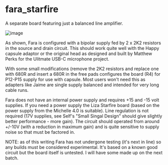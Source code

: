 # fara_starfire
A separate board featuring just a balanced line amplifier.

![image](https://github.com/user-attachments/assets/5837cacb-649c-49ef-ba9d-cafe50bbea5d)

As shown, Fara is configured with a bipolar supply fed by 2 x 2K2 resistors in the source and drain circuit. This should work quite well with the Happy capsule adaptor or the original head as designed and built by Matthew Perks for the Ulitmate USB-C microphone project.

With some small modifications (remove the 2K2 resistors and replace one with 680R and insert a 680R in the free pads configures the board (R4) for P12-P15 supply for use with capsule. Most users won't need this as adapters like Jaime are single supply balanced and intended for very long cable runs.

Fara does not have an internal power supply and requires +15 and -15 volt supplies. If you need a power supply the Liza Starfire board (based on the power supply from the Michelle 4.0 is suitable). Line regulation is not required (17V supplies, see Self's "Small Singal Design" should give slightly better performance - more gain). The circuit should operated from around +/-10V (with a reduction in maximum gain) and is quite sensitive to supply noise so that must be factored in. 

NOTE: as of this writing Fara has not undergone testing (it's next in line) so any builds must be considered experimental. It's based on a known good circuit but the board itself is untested. I will have some made up on the next batch.
